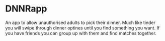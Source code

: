 # DNNRapp
An app to allow unauthorised adults to pick their dinner. Much like tinder you will swipe through dinner optines until you find something you want. If you have friends you can group up with them and find matches together.
